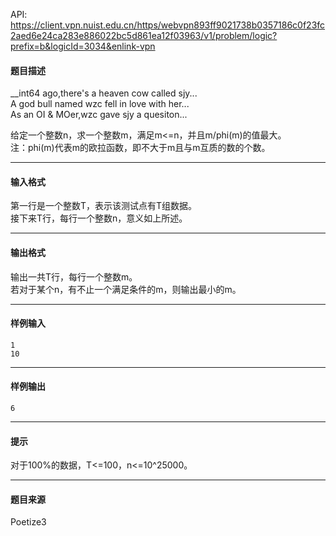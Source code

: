 API: https://client.vpn.nuist.edu.cn/https/webvpn893ff9021738b0357186c0f23fc2aed6e24ca283e886022bc5d861ea12f03963/v1/problem/logic?prefix=b&logicId=3034&enlink-vpn

#### 题目描述

\_\_int64 ago,there's a heaven cow called sjy...  
A god bull named wzc fell in love with her...  
As an OI & MOer,wzc gave sjy a quesiton...

给定一个整数n，求一个整数m，满足m<=n，并且m/phi(m)的值最大。  
注：phi(m)代表m的欧拉函数，即不大于m且与m互质的数的个数。

---

#### 输入格式

第一行是一个整数T，表示该测试点有T组数据。  
接下来T行，每行一个整数n，意义如上所述。

---

#### 输出格式

输出一共T行，每行一个整数m。  
若对于某个n，有不止一个满足条件的m，则输出最小的m。

---

#### 样例输入
```
1
10

```

---

#### 样例输出
```
6

```

---

#### 提示

  
对于100%的数据，T<=100，n<=10^25000。

---

#### 题目来源

Poetize3